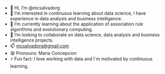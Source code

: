 - 👋 Hi, I’m @mcsalvadorg
- 👀 I’m interested in continuous learning about data science, I have experience in data analysis and business intelligence.
- 🌱 I’m currently learning about the application of association rule algorithms and evolutionary computing.
- 💞️ I’m looking to collaborate on data science, data analysis and business intelligence projects.
- 📫 mcsalvadorg@gmail.com
- 😄 Pronouns: Maria Concepcion
- ⚡ Fun fact: I love working with data and I´m motivated by continuous learning.

<!---
mcsalvadorg/mcsalvadorg is a ✨ special ✨ repository because its `README.md` (this file) appears on your GitHub profile.
You can click the Preview link to take a look at your changes.
--->
